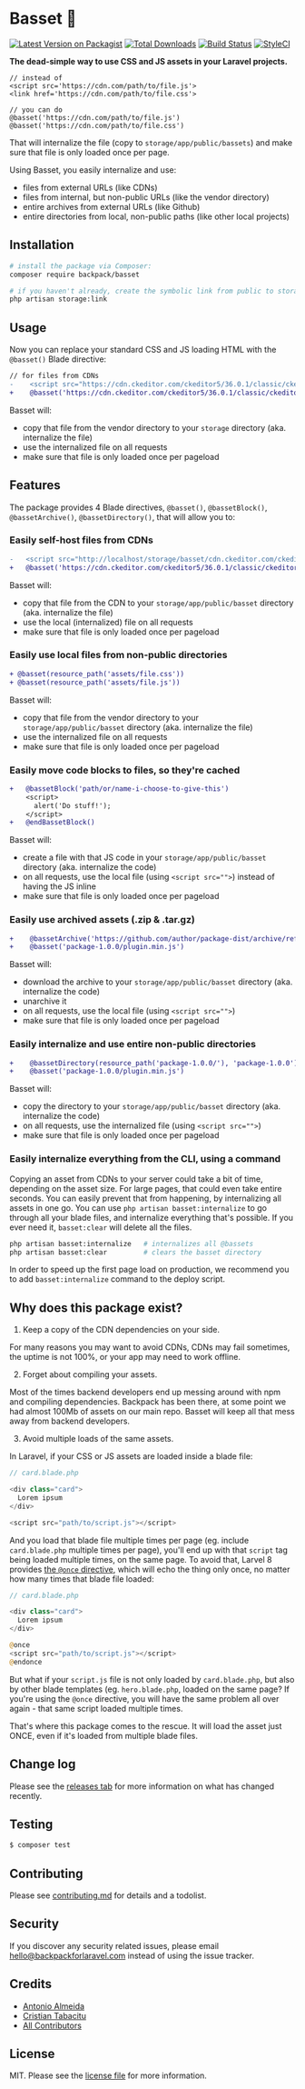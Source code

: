 # Basset 🐶

[![Latest Version on Packagist][ico-version]][link-packagist]
[![Total Downloads][ico-downloads]][link-downloads]
[![Build Status][ico-travis]][link-travis]
[![StyleCI][ico-styleci]][link-styleci]

**The dead-simple way to use CSS and JS assets in your Laravel projects.** 

```blade
// instead of
<script src='https://cdn.com/path/to/file.js'>
<link href='https://cdn.com/path/to/file.css'>

// you can do
@basset('https://cdn.com/path/to/file.js')
@basset('https://cdn.com/path/to/file.css')
```

That will internalize the file (copy to `storage/app/public/bassets`) and make sure that file is only loaded once per page. 

Using Basset, you easily internalize and use:
- files from external URLs (like CDNs)
- files from internal, but non-public URLs (like the vendor directory)
- entire archives from external URLs (like Github)
- entire directories from local, non-public paths (like other local projects)

## Installation



```bash
# install the package via Composer:
composer require backpack/basset

# if you haven't already, create the symbolic link from public to storage:
php artisan storage:link
```

## Usage

Now you can replace your standard CSS and JS loading HTML with the `@basset()` Blade directive:

```diff
// for files from CDNs
-    <script src="https://cdn.ckeditor.com/ckeditor5/36.0.1/classic/ckeditor.js">
+    @basset('https://cdn.ckeditor.com/ckeditor5/36.0.1/classic/ckeditor.js')
```

Basset will:
- copy that file from the vendor directory to your `storage` directory (aka. internalize the file)
- use the internalized file on all requests
- make sure that file is only loaded once per pageload

## Features

The package provides 4 Blade directives, `@basset()`, `@bassetBlock()`, `@bassetArchive()`, `@bassetDirectory()`, that will allow you to:

### Easily self-host files from CDNs

```diff
-   <script src="http://localhost/storage/basset/cdn.ckeditor.com/ckeditor5/36.0.1/classic/ckeditor.js"></script>
+   @basset('https://cdn.ckeditor.com/ckeditor5/36.0.1/classic/ckeditor.js')
```

Basset will:
- copy that file from the CDN to your `storage/app/public/basset` directory (aka. internalize the file)
- use the local (internalized) file on all requests
- make sure that file is only loaded once per pageload

### Easily use local files from non-public directories

```diff
+ @basset(resource_path('assets/file.css'))
+ @basset(resource_path('assets/file.js'))
```

Basset will:
- copy that file from the vendor directory to your `storage/app/public/basset` directory (aka. internalize the file)
- use the internalized file on all requests
- make sure that file is only loaded once per pageload

### Easily move code blocks to files, so they're cached

```diff
+   @bassetBlock('path/or/name-i-choose-to-give-this')
    <script>
      alert('Do stuff!');
    </script>
+   @endBassetBlock()
```

Basset will:
- create a file with that JS code in your `storage/app/public/basset` directory (aka. internalize the code)
- on all requests, use the local file (using `<script src="">`) instead of having the JS inline
- make sure that file is only loaded once per pageload

### Easily use archived assets (.zip & .tar.gz)

```diff
+    @bassetArchive('https://github.com/author/package-dist/archive/refs/tags/1.0.0.zip', 'package-1.0.0')
+    @basset('package-1.0.0/plugin.min.js')
```

Basset will:
- download the archive to your `storage/app/public/basset` directory (aka. internalize the code)
- unarchive it
- on all requests, use the local file (using `<script src="">`)
- make sure that file is only loaded once per pageload

### Easily internalize and use entire non-public directories

```diff
+    @bassetDirectory(resource_path('package-1.0.0/'), 'package-1.0.0')
+    @basset('package-1.0.0/plugin.min.js')
```

Basset will:
- copy the directory to your `storage/app/public/basset` directory (aka. internalize the code)
- on all requests, use the internalized file (using `<script src="">`)
- make sure that file is only loaded once per pageload

### Easily internalize everything from the CLI, using a command

Copying an asset from CDNs to your server could take a bit of time, depending on the asset size. For large pages, that could even take entire seconds. You can easily prevent that from happening, by internalizing all assets in one go. You can use `php artisan basset:internalize` to go through all your blade files, and internalize everything that's possible. If you ever need it, `basset:clear` will delete all the files.

```bash 
php artisan basset:internalize   # internalizes all @bassets
php artisan basset:clear         # clears the basset directory
```

In order to speed up the first page load on production, we recommend you to add `basset:internalize` command to the deploy script.

## Why does this package exist?

1) Keep a copy of the CDN dependencies on your side.

For many reasons you may want to avoid CDNs, CDNs may fail sometimes, the uptime is not 100%, or your app may need to work offline.

2) Forget about compiling your assets.

Most of the times backend developers end up messing around with npm and compiling dependencies. Backpack has been there, at some point we had almost 100Mb of assets on our main repo.
Basset will keep all that mess away from backend developers.

3) Avoid multiple loads of the same assets.

In Laravel, if your CSS or JS assets are loaded inside a blade file:

```php
// card.blade.php

<div class="card">
  Lorem ipsum
</div>

<script src="path/to/script.js"></script>
```

And you load that blade file multiple times per page (eg. include `card.blade.php` multiple times per page), you'll end up with that `script` tag being loaded multiple times, on the same page. To avoid that, Larvel 8 provides [the `@once` directive](https://laravel.com/docs/8.x/blade#the-once-directive), which will echo the thing only once, no matter how many times that blade file loaded:

```php
// card.blade.php

<div class="card">
  Lorem ipsum
</div>

@once
<script src="path/to/script.js"></script>
@endonce
```

But what if your `script.js` file is not only loaded by `card.blade.php`, but also by other blade templates (eg. `hero.blade.php`, loaded on the same page? If you're using the `@once` directive, you will have the same problem all over again - that same script loaded multiple times.

That's where this package comes to the rescue. It will load the asset just ONCE, even if it's loaded from multiple blade files.

## Change log

Please see the [releases tab](https://github.com/Laravel-Backpack/basset/releases) for more information on what has changed recently.

## Testing

``` bash
$ composer test
```

## Contributing

Please see [contributing.md](contributing.md) for details and a todolist.

## Security

If you discover any security related issues, please email hello@backpackforlaravel.com instead of using the issue tracker.

## Credits

- [Antonio Almeida](https://github.com/promatik)
- [Cristian Tabacitu][link-author]
- [All Contributors][link-contributors]

## License

MIT. Please see the [license file](license.md) for more information.

[ico-version]: https://img.shields.io/packagist/v/backpack/basset.svg?style=flat-square
[ico-downloads]: https://img.shields.io/packagist/dt/backpack/basset.svg?style=flat-square
[ico-travis]: https://img.shields.io/travis/backpack/basset/master.svg?style=flat-square
[ico-styleci]: https://styleci.io/repos/421785142/shield

[link-packagist]: https://packagist.org/packages/backpack/basset
[link-downloads]: https://packagist.org/packages/backpack/basset
[link-travis]: https://travis-ci.org/backpack/basset
[link-styleci]: https://styleci.io/repos/421785142
[link-author]: https://github.com/Laravel-Backpack
[link-contributors]: ../../contributors
